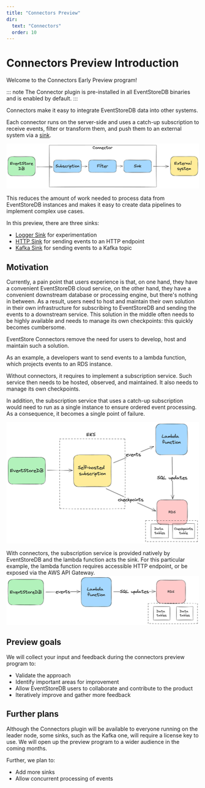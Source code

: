 ```yaml
---
title: "Connectors Preview"
dir:
  text: "Connectors"
  order: 10
---
```


# Connectors Preview Introduction <Badge text="alpha" type="warning" vertical="middle"/>

Welcome to the Connectors Early Preview program!

::: note
The Connector plugin is pre-installed in all EventStoreDB binaries and is enabled by default.
:::

Connectors make it easy to integrate EventStoreDB data into other systems.

Each connector runs on the server-side and uses a catch-up subscription to receive events, filter or transform them, and push them to an external system via a [sink](https://en.wikipedia.org/wiki/Sink_(computing)).

![Connectors Anatomy](./images/connector-anatomy.png)

This reduces the amount of work needed to process data from EventStoreDB instances and makes it easy to create data pipelines to implement complex use cases.

In this preview, there are three sinks:

- [Logger Sink](./sinks/logger.md) for experimentation
- [HTTP Sink](./sinks/http.md) for sending events to an HTTP endpoint
- [Kafka Sink](./sinks/kafka.md) for sending events to a Kafka topic

## Motivation

Currently, a pain point that users experience is that, on one hand, they have a convenient EventStoreDB cloud service, on the other hand, they have a convenient downstream database or processing engine, but there's nothing in between. As a result, users need to host and maintain their own
solution in their own infrastructure for subscribing to EventStoreDB and
sending the events to a downstream service. This solution in the middle often needs to be highly available and needs to manage its own checkpoints: this quickly becomes cumbersome.

EventStore Connectors remove the need for users to develop, host and maintain such a solution.

As an example, a developers want to send events to a lambda function, which projects events to an RDS instance.

Without connectors, it requires to implement a subscription service. Such service then needs to be hosted, observed, and maintained. It also needs to manage its own checkpoints.

In addition, the subscription service that uses a catch-up subscription would need to run as a single instance to ensure ordered event processing. As a consequence, it becomes a single point of failure.

![Example with EKS and Lambda](./images/example-lambda-eks.png)

With connectors, the subscription service is provided natively by EventStoreDB and the lambda function acts the sink. For this particular example, the lambda function requires accessible HTTP endpoint, or be exposed via the AWS API Gateway.
![Example with Connector and Lambda](./images/example-lambda-connector.png)

## Preview goals

We will collect your input and feedback during the connectors preview program to:

* Validate the approach
* Identify important areas for improvement
* Allow EventStoreDB users to collaborate and contribute to the product
* Iteratively improve and gather more feedback

## Further plans

Although the Connectors plugin will be available to everyone running on the
leader node, some sinks, such as the Kafka one, will require a license key to use. We will open
up the preview program to a wider audience in the coming months.

Further, we plan to:
* Add more sinks
* Allow concurrent processing of events
